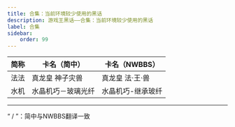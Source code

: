 ```yaml
---
title: 合集：当前环境较少使用的黑话
description: 游戏王黑话——合集：当前环境较少使用的黑话
label: 合集
sidebar:
    order: 99
---
```


<!-- ## 在当下环境较少使用的名称缩写 -->

<!-- |厄|琰魔龙王 暗红恶魔灾厄|琰魔龙王 红莲魔·厄| -->

|简称|卡名（简中）|卡名（NWBBS）|
|----|----|----|
|法法|真龙皇 神子灾兽|真龙皇 法·王·兽|
|水机|水晶机巧－玻璃光纤|水晶机巧-继承玻纤|

---
“ / ”：简中与NWBBS翻译一致
